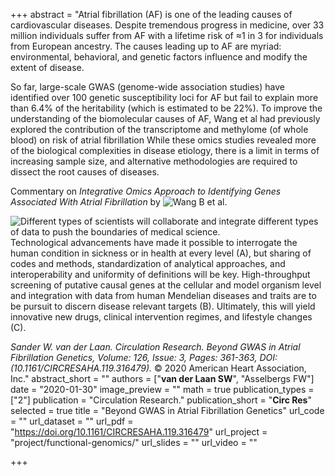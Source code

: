+++
abstract = "Atrial fibrillation (AF) is one of the leading causes of cardiovascular diseases. Despite tremendous progress in medicine, over 33 million individuals suffer from AF with a lifetime risk of ≈1 in 3 for individuals from European ancestry. The causes leading up to AF are myriad: environmental, behavioral, and genetic factors influence and modify the extent of disease.

So far, large-scale GWAS (genome-wide association studies) have identified over 100 genetic susceptibility loci for AF but fail to explain more than 6.4% of the heritability (which is estimated to be 22%). To improve the understanding of the biomolecular causes of AF, Wang et al had previously explored the contribution of the transcriptome and methylome (of whole blood) on risk of atrial fibrillation While these omics studies revealed more of the biological complexities in disease etiology, there is a limit in terms of increasing sample size, and alternative methodologies are required to dissect the root causes of diseases.

Commentary on _Integrative Omics Approach to Identifying Genes Associated With Atrial Fibrillation_ by ![Wang B *et al.*](https://doi.org/10.1161/CIRCRESAHA.119.315179)

![Different types of scientists will collaborate and integrate different types of data to push the boundaries of medical science.](/img/publications/pmid_31999532_vanderlaan_circ_res_2020.tif)
Technological advancements have made it possible to interrogate the human condition in sickness or in health at every level (A), but sharing of codes and methods, standardization of analytical approaches, and interoperability and uniformity of definitions will be key. High-throughput screening of putative causal genes at the cellular and model organism level and integration with data from human Mendelian diseases and traits are to be pursuit to discern disease relevant targets (B). Ultimately, this will yield innovative new drugs, clinical intervention regimes, and lifestyle changes (C).

_Sander W. van der Laan. Circulation Research. Beyond GWAS in Atrial Fibrillation Genetics, Volume: 126, Issue: 3, Pages: 361-363, DOI: (10.1161/CIRCRESAHA.119.316479)._ © 2020 American Heart Association, Inc."
abstract_short = ""
authors = ["**van der Laan SW**", "Asselbergs FW"]
date = "2020-01-30"
image_preview = ""
math = true
publication_types = ["2"]
publication = "Circulation Research."
publication_short = "**Circ Res**"
selected = true
title = "Beyond GWAS in Atrial Fibrillation Genetics"
url_code = ""
url_dataset = ""
url_pdf = "https://doi.org/10.1161/CIRCRESAHA.119.316479"
url_project = "project/functional-genomics/"
url_slides = ""
url_video = ""

+++

